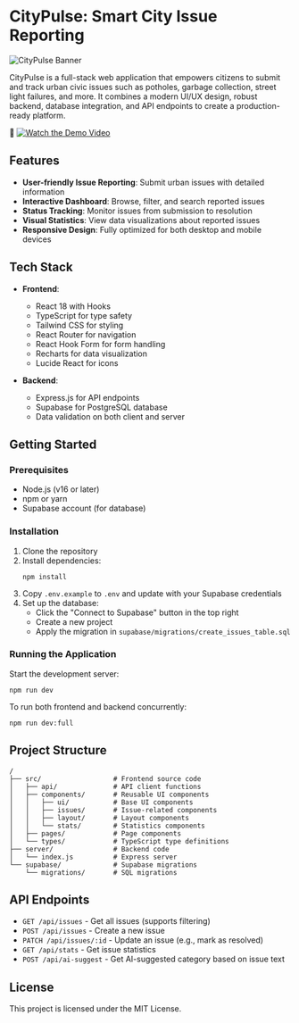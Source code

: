 # CityPulse: Smart City Issue Reporting

![CityPulse Banner](https://drive.google.com/uc?export=view&id=1ZW6ppVfHQQa4P75FgCM3VkjcdlYNs4ku)

CityPulse is a full-stack web application that empowers citizens to submit and track urban civic issues such as potholes, garbage collection, street light failures, and more. It combines a modern UI/UX design, robust backend, database integration, and API endpoints to create a production-ready platform.

🎥 [![Watch the Demo Video](./public/thumbnail.png)](https://drive.google.com/file/d/17Bh7jT3o83l759NUTEZ4ZNt_fkwJ8uHl/view?usp=sharing)


## Features

- **User-friendly Issue Reporting**: Submit urban issues with detailed information
- **Interactive Dashboard**: Browse, filter, and search reported issues
- **Status Tracking**: Monitor issues from submission to resolution
- **Visual Statistics**: View data visualizations about reported issues
- **Responsive Design**: Fully optimized for both desktop and mobile devices

## Tech Stack

- **Frontend**:
  - React 18 with Hooks
  - TypeScript for type safety
  - Tailwind CSS for styling
  - React Router for navigation
  - React Hook Form for form handling
  - Recharts for data visualization
  - Lucide React for icons

- **Backend**:
  - Express.js for API endpoints
  - Supabase for PostgreSQL database
  - Data validation on both client and server

## Getting Started

### Prerequisites

- Node.js (v16 or later)
- npm or yarn
- Supabase account (for database)

### Installation

1. Clone the repository
2. Install dependencies:
   ```
   npm install
   ```
3. Copy `.env.example` to `.env` and update with your Supabase credentials
4. Set up the database:
   - Click the "Connect to Supabase" button in the top right
   - Create a new project
   - Apply the migration in `supabase/migrations/create_issues_table.sql`

### Running the Application

Start the development server:
```
npm run dev
```

To run both frontend and backend concurrently:
```
npm run dev:full
```

## Project Structure

```
/
├── src/                  # Frontend source code
│   ├── api/              # API client functions
│   ├── components/       # Reusable UI components
│   │   ├── ui/           # Base UI components
│   │   ├── issues/       # Issue-related components
│   │   ├── layout/       # Layout components
│   │   └── stats/        # Statistics components
│   ├── pages/            # Page components
│   └── types/            # TypeScript type definitions
├── server/               # Backend code
│   └── index.js          # Express server
└── supabase/             # Supabase migrations
    └── migrations/       # SQL migrations
```

## API Endpoints

- `GET /api/issues` - Get all issues (supports filtering)
- `POST /api/issues` - Create a new issue
- `PATCH /api/issues/:id` - Update an issue (e.g., mark as resolved)
- `GET /api/stats` - Get issue statistics
- `POST /api/ai-suggest` - Get AI-suggested category based on issue text

## License

This project is licensed under the MIT License.
